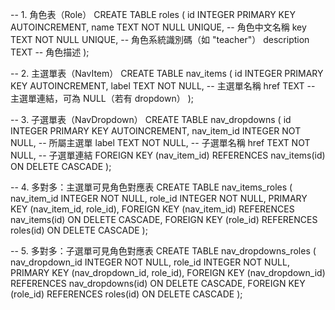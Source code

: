 -- 1. 角色表（Role）
CREATE TABLE roles (
id INTEGER PRIMARY KEY AUTOINCREMENT,
name TEXT NOT NULL UNIQUE, -- 角色中文名稱
key TEXT NOT NULL UNIQUE, -- 角色系統識別碼（如 "teacher"）
description TEXT -- 角色描述
);

-- 2. 主選單表（NavItem）
CREATE TABLE nav_items (
id INTEGER PRIMARY KEY AUTOINCREMENT,
label TEXT NOT NULL, -- 主選單名稱
href TEXT -- 主選單連結，可為 NULL（若有 dropdown）
);

-- 3. 子選單表（NavDropdown）
CREATE TABLE nav_dropdowns (
id INTEGER PRIMARY KEY AUTOINCREMENT,
nav_item_id INTEGER NOT NULL, -- 所屬主選單
label TEXT NOT NULL, -- 子選單名稱
href TEXT NOT NULL, -- 子選單連結
FOREIGN KEY (nav_item_id) REFERENCES nav_items(id) ON DELETE CASCADE
);

-- 4. 多對多：主選單可見角色對應表
CREATE TABLE nav_items_roles (
nav_item_id INTEGER NOT NULL,
role_id INTEGER NOT NULL,
PRIMARY KEY (nav_item_id, role_id),
FOREIGN KEY (nav_item_id) REFERENCES nav_items(id) ON DELETE CASCADE,
FOREIGN KEY (role_id) REFERENCES roles(id) ON DELETE CASCADE
);

-- 5. 多對多：子選單可見角色對應表
CREATE TABLE nav_dropdowns_roles (
nav_dropdown_id INTEGER NOT NULL,
role_id INTEGER NOT NULL,
PRIMARY KEY (nav_dropdown_id, role_id),
FOREIGN KEY (nav_dropdown_id) REFERENCES nav_dropdowns(id) ON DELETE CASCADE,
FOREIGN KEY (role_id) REFERENCES roles(id) ON DELETE CASCADE
);
